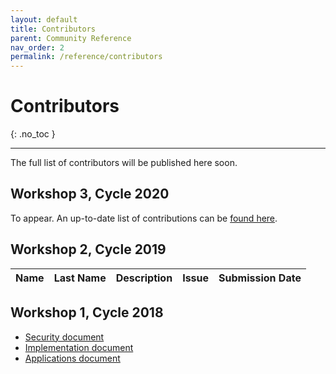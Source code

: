```yaml
---
layout: default
title: Contributors
parent: Community Reference
nav_order: 2
permalink: /reference/contributors
---
```


# Contributors
{: .no_toc }

---

The full list of contributors will be published here soon.

## Workshop 3, Cycle 2020

To appear. An up-to-date list of contributions can be [found here](https://docs.google.com/spreadsheets/d/1QSSrz9IgcTDtzvwuufLuz19hE0y1FWwtrzNPZ9jVDU0/edit?usp=sharing).


## Workshop 2, Cycle 2019

Name | Last Name | Description | Issue | Submission Date
-----|-----------|-------------|-------|-----------------



## Workshop 1, Cycle 2018

- [Security document](/pages/reference/versions/zkproof-security-20180801.pdf)
- [Implementation document](/pages/reference/versions/zkproof-implementation-20180801.pdf)
- [Applications document](/pages/reference/versions/zkproof-applications-20180801.pdf)

